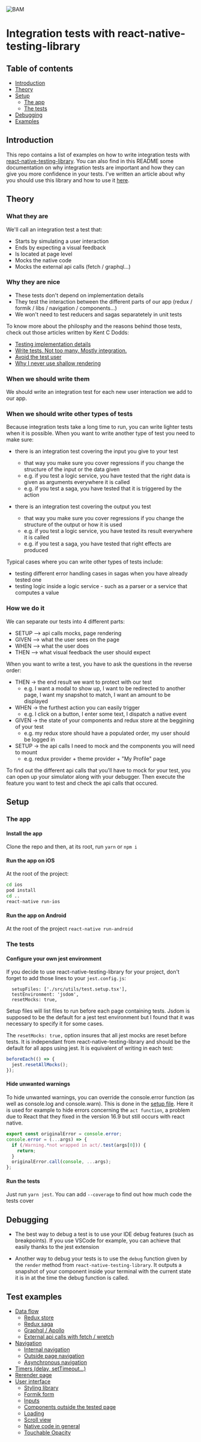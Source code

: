 ![BAM](./logo_BAM.png)

# Integration tests with react-native-testing-library

## Table of contents

- [Introduction](#introduction)
- [Theory](#theory)
- [Setup](#setup)
  - [The app](#the-app)
  - [The tests](#the-tests)
- [Debugging](#debugging)
- [Examples](./src/utils/tests/documentation.md#list-of-examples)

## Introduction

This repo contains a list of examples on how to write integration tests with
[react-native-testing-library](https://github.com/callstack/react-native-testing-library).
You can also find in this README some documentation on why integration tests are important and how they can give you more confidence in your tests.
I've written an article about why you should use this library and how to use it [here](https://blog.bam.tech/developper-news/how-to-test-your-react-native-app).

## Theory

### What they are

We'll call an integration test a test that:

- Starts by simulating a user interaction
- Ends by expecting a visual feedback
- Is located at page level
- Mocks the native code
- Mocks the external api calls (fetch / graphql...)

### Why they are nice

- These tests don't depend on implementation details
- They test the interaction between the different parts of our app (redux / formik / libs / navigation / components...)
- We won't need to test reducers and sagas separatetely in unit tests

To know more about the philosphy and the reasons behind those tests,
check out those articles written by Kent C Dodds:

- [Testing implementation details](https://kentcdodds.com/blog/testing-implementation-details)
- [Write tests. Not too many. Mostly integration.](https://kentcdodds.com/blog/write-tests)
- [Avoid the test user](https://kentcdodds.com/blog/avoid-the-test-user)
- [Why I never use shallow rendering](https://kentcdodds.com/blog/why-i-never-use-shallow-rendering)

### When we should write them

We should write an integration test for each new user interaction we add to our app.

### When we should write other types of tests

Because integration tests take a long time to run, you can write lighter tests when it is possible.
When you want to write another type of test you need to make sure:

- there is an integration test covering the input you give to your test
  - that way you make sure you cover regressions if you change the structure of the input or the data given
  - e.g. if you test a logic service, you have tested that the right data is given as arguments everywhere it is called
  - e.g. if you test a saga, you have tested that it is triggered by the action
- there is an integration test covering the output you test

  - that way you make sure you cover regressions if you change the structure of the output or how it is used
  - e.g. if you test a logic service, you have tested its result everywhere it is called
  - e.g. if you test a saga, you have tested that right effects are produced

Typical cases where you can write other types of tests include:

- testing different error handling cases in sagas when you have already tested one
- testing logic inside a logic service - such as a parser or a service that computes a value

### How we do it

We can separate our tests into 4 different parts:

- SETUP --> api calls mocks, page rendering
- GIVEN --> what the user sees on the page
- WHEN --> what the user does
- THEN --> what visual feedback the user should expect

When you want to write a test, you have to ask the questions in the reverse order:

- THEN -> the end result we want to protect with our test
  - e.g. I want a modal to show up, I want to be redirected to another page, I want my snapshot to match, I want an amount to be displayed
- WHEN -> the furthest action you can easily trigger
  - e.g. I click on a button, I enter some text, I dispatch a native event
- GIVEN -> the state of your components and redux store at the beggining of your test
  - e.g. my redux store should have a populated order, my user should be logged in
- SETUP -> the api calls I need to mock and the components you will need to mount
  - e.g. redux provider + theme provider + "My Profile" page

To find out the different api calls that you'll have to mock for your test, you can open up your simulator along with your debugger. Then execute the feature you want to test and check the api calls that occured.

## Setup

### The app

#### Install the app

Clone the repo and then, at its root, run `yarn` or `npm i`

#### Run the app on iOS

At the root of the project:

```bash
cd ios
pod install
cd ..
react-native run-ios
```

#### Run the app on Android

At the root of the project `react-native run-android`

### The tests

#### Configure your own jest environment

If you decide to use react-native-testing-library for your project, don't forget to add those lines to your `jest.config.js`:

```
  setupFiles: ['./src/utils/test.setup.tsx'],
  testEnvironment: 'jsdom',
  resetMocks: true,
```

Setup files will list files to run before each page containing tests. Jsdom is supposed to be the default for a
jest test environment but I found that it was necessary to specify it for some cases.

The `resetMocks: true,` option insures that all jest mocks are reset before tests.
It is independant from react-native-testing-library and should be the default for all apps using jest. It is equivalent of writing in each test:

```typescript
beforeEach(() => {
  jest.resetAllMocks();
});
```
#### Hide unwanted warnings

To hide unwanted warnings, you can override the console.error function (as well as console.log and
console.warn). This is done in the [setup file]("./src/utils/tests/setup.ts"). Here it is used for
example to hide errors concerning the `act function`, a problem due to React that they fixed in the
version 16.9 but still occurs with react native.

```typescript
export const originalError = console.error;
console.error = (...args) => {
  if (/Warning.*not wrapped in act/.test(args[0])) {
    return;
  }
  originalError.call(console, ...args);
};
```

#### Run the tests

Just run `yarn jest`. You can add `--coverage` to find out how much code the tests cover

## Debugging

- The best way to debug a test is to use your IDE debug features (such as breakpoints). If you use VSCode for example, you can achieve that easily thanks to the jest extension

- Another way to debug your tests is to use the `debug` function given by the `render` method from `react-native-testing-library`. It outputs a snapshot of your component inside your terminal with the current state it is in at the time the debug function is called.

## Test examples

- [Data flow](./src/utils/tests/documentation.md#data-flow)
  - [Redux store](./src/utils/tests/documentation.md#redux-store)
  - [Redux saga](./src/utils/tests/documentation.md#redux-saga)
  - [Graphql / Apollo](./src/utils/tests/documentation.md#graphql-/-apollo)
  - [External api calls with fetch / wretch](./src/utils/tests/documentation.md#external-api-calls-with-fetch-/-wretch)
- [Navigation](./src/utils/tests/documentation.md#navigation)
  - [Internal navigation](./src/utils/tests/documentation.md#internal-navigation)
  - [Outside page navigation](./src/utils/tests/documentation.md#outside-page-navigation)
  - [Asynchronous navigation](./src/utils/tests/documentation.md#asynchronous-navigation)
- [Timers (delay, setTimeout...)](./src/utils/tests/documentation.md#timers)
- [Rerender page](./src/utils/tests/documentation.md#rerender-page)
- [User interface](./src/utils/tests/documentation.md#user-interface)
  - [Styling library](./src/utils/tests/documentation.md#styling-library)
  - [Formik form](./src/utils/tests/documentation.md#formik-form)
  - [Inputs](./src/utils/tests/documentation.md#inputs)
  - [Components outside the tested page](./src/utils/tests/documentation.md#components-outside-the-tested-page)
  - [Loading](./src/utils/tests/documentation.md#loading)
  - [Scroll view](./src/utils/tests/documentation.md#scroll-view)
  - [Native code in general](./src/utils/tests/documentation.md#native-code-in-general)
  - [Touchable Opacity](./src/utils/tests/documentation.md#touchable-opacity)

